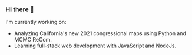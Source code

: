 ### Hi there 👋

I'm currently working on:

* Analyzing California's new 2021 congressional maps using Python and MCMC ReCom.  
* Learning full-stack web development with JavaScript and NodeJs.
